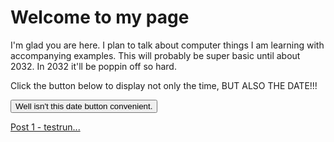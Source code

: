 # Welcome to my page

I'm glad you are here. I plan to talk about computer things I am learning with accompanying examples. This will probably be super basic until about 2032. In 2032 it'll be poppin off so hard.

<html>
<body>

<p>Click the button below to display not only the time, BUT ALSO THE DATE!!!</p>

<button onclick="getElementById('demo').innerHTML=Date()">Well isn't this date button convenient.</button>

<p id="demo"></p>

</body>
</html>

[Post 1 - testrun...](https://kevinconnu.github.io/github-pages-with-jekyll/2021/04/08/testrun.html)



